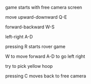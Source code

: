 game starts with free camera screen

move upward-downward Q-E

forward-backward W-S

left-right A-D

pressing R starts rover game

W to move forward A-D to go left right

try to pick yellow hoop

pressing C moves back to free camera
